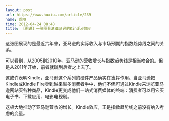 ```yaml
---
layout: post
url: https://www.huxiu.com/article/239
name: 虎嗅
time: 2012-04-24 08:48
title: 【图说】一张图看清亚马逊的Kindle效应
---
```

这张图展现的是最近六年来，亚马逊的实际收入与市场预期的指数趋势线之间的关系。

可以看到，从2005到2010年，亚马逊的营收增长与指数趋势线是相当吻合的。但是从2011年开始，前者就跳到后者之上去了。

这或许表明Kindle，亚马逊这个系列的硬件产品确实在发挥作用。当亚马逊把Kindle或Kindle Fire卖到越来越多消费者手中，他们不但可通过Kindle来浏览亚马逊网站买各种商品，Kindle更变成他们一站式消费媒体的终端：消费者可以用它买电子书、下载应用、电影电视剧。

这极大地推动了亚马逊营收的增长。Kindle效应，正是指数趋势线之前没有纳入考虑的变量。


